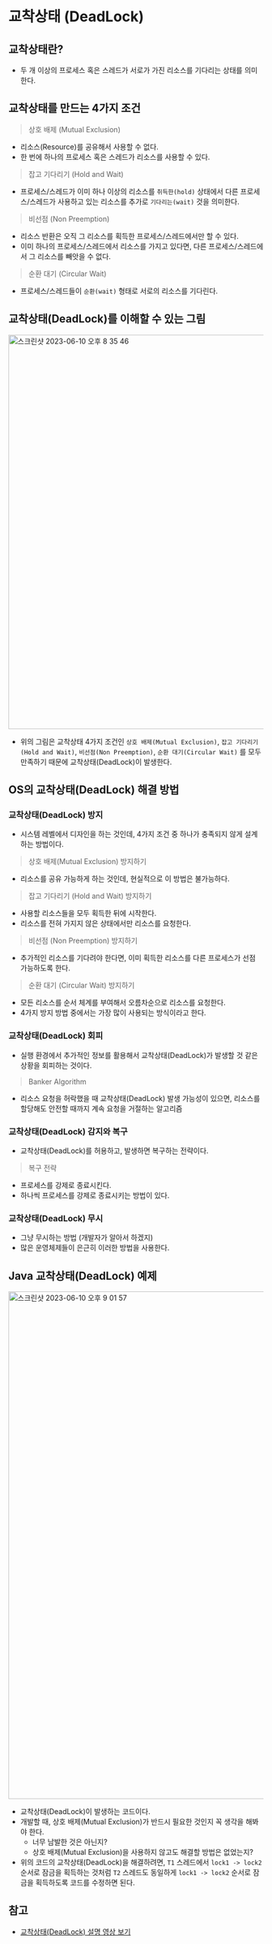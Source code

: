 # 교착상태 (DeadLock)

## 교착상태란?

- 두 개 이상의 프로세스 혹은 스레드가 서로가 가진 리소스를 기다리는 상태를 의미한다.

## 교착상태를 만드는 4가지 조건

> 상호 배제 (Mutual Exclusion)

- 리소스(Resource)를 공유해서 사용할 수 없다.
- 한 번에 하나의 프로세스 혹은 스레드가 리소스를 사용할 수 있다.

> 잡고 기다리기 (Hold and Wait)

- 프로세스/스레드가 이미 하나 이상의 리소스를 `취득한(hold)` 상태에서 다른 프로세스/스레드가 사용하고 있는 리소스를 추가로 `기다리는(wait)` 것을 의미한다.

> 비선점 (Non Preemption)

- 리소스 반환은 오직 그 리소스를 획득한 프로세스/스레드에서만 할 수 있다.
- 이미 하나의 프로세스/스레드에서 리소스를 가지고 있다면, 다른 프로세스/스레드에서 그 리소스를 빼앗을 수 없다.

> 순환 대기 (Circular Wait)

- 프로세스/스레드들이 `순환(wait)` 형태로 서로의 리소스를 기다린다.

## 교착상태(DeadLock)를 이해할 수 있는 그림

<img width="777" alt="스크린샷 2023-06-10 오후 8 35 46" src="https://github.com/bestdevhyo1225/dev-log/assets/23515771/f8e2d3f4-905f-4ee8-a811-aba6611415c9">

- 위의 그림은 교착상태 4가지
  조건인 `상호 배제(Mutual Exclusion)`, `잡고 기다리기(Hold and Wait)`, `비선점(Non Preemption)`, `순환 대기(Circular Wait)` 를 모두 만족하기 때문에
  교착상태(DeadLock)이 발생한다.

## OS의 교착상태(DeadLock) 해결 방법

### 교착상태(DeadLock) 방지

- 시스템 레벨에서 디자인을 하는 것인데, 4가지 조건 중 하나가 충족되지 않게 설계하는 방법이다.

> 상호 배제(Mutual Exclusion) 방지하기

- 리소스를 공유 가능하게 하는 것인데, 현실적으로 이 방법은 불가능하다.

> 잡고 기다리기 (Hold and Wait) 방지하기

- 사용할 리소스들을 모두 획득한 뒤에 시작한다.
- 리소스를 전혀 가지지 않은 상태에서만 리소스를 요청한다.

> 비선점 (Non Preemption) 방지하기

- 추가적인 리소스를 기다려야 한다면, 이미 획득한 리소스를 다른 프로세스가 선점 가능하도록 한다.

> 순환 대기 (Circular Wait) 방지하기

- 모든 리소스를 순서 체계를 부여해서 오름차순으로 리소스를 요청한다.
- 4가지 방지 방법 중에서는 가장 많이 사용되는 방식이라고 한다.

### 교착상태(DeadLock) 회피

- 실행 환경에서 추가적인 정보를 활용해서 교착상태(DeadLock)가 발생할 것 같은 상황을 회피하는 것이다.

> Banker Algorithm

- 리소스 요청을 허락했을 때 교착상태(DeadLock) 발생 가능성이 있으면, 리소스를 할당해도 안전할 때까지 계속 요청을 거절하는 알고리즘

### 교착상태(DeadLock) 감지와 복구

- 교착상태(DeadLock)를 허용하고, 발생하면 복구하는 전략이다.

> 복구 전략

- 프로세스를 강제로 종료시킨다.
- 하나씩 프로세스를 강제로 종료시키는 방법이 있다.

### 교착상태(DeadLock) 무시

- 그냥 무시하는 방법 (개발자가 알아서 하겠지)
- 많은 운영체제들이 은근히 이러한 방법을 사용한다.

## Java 교착상태(DeadLock) 예제

<img width="1000" alt="스크린샷 2023-06-10 오후 9 01 57" src="https://github.com/bestdevhyo1225/dev-log/assets/23515771/52263727-0ac7-46f9-bf1c-5980c59114e3">

- 교착상태(DeadLock)이 발생하는 코드이다.
- 개발할 때, 상호 배제(Mutual Exclusion)가 반드시 필요한 것인지 꼭 생각을 해봐야 한다.
    - 너무 남발한 것은 아닌지?
    - 상호 배제(Mutual Exclusion)을 사용하지 않고도 해결할 방법은 없었는지?
- 위의 코드의 교착상태(DeadLock)을 해결하려면, `T1` 스레드에서 `lock1 -> lock2` 순서로 잠금을 획득하는 것처럼 `T2` 스레드도 동일하게 `lock1 -> lock2` 순서로 잠금을
  획득하도록 코드를 수정하면 된다.

## 참고

- [교착상태(DeadLock) 설명 영상 보기](https://www.youtube.com/watch?v=ESXCSNGFVto&list=PLcXyemr8ZeoQOtSUjwaer0VMJSMfa-9G-&index=7)
